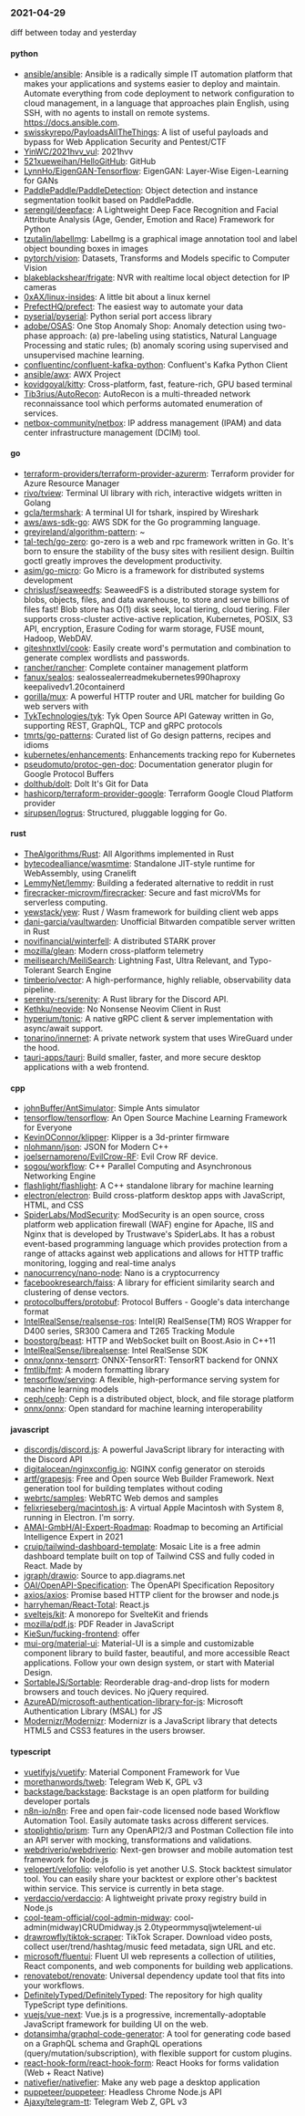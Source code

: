 ### 2021-04-29
diff between today and yesterday

#### python
* [ansible/ansible](https://github.com/ansible/ansible): Ansible is a radically simple IT automation platform that makes your applications and systems easier to deploy and maintain. Automate everything from code deployment to network configuration to cloud management, in a language that approaches plain English, using SSH, with no agents to install on remote systems. https://docs.ansible.com.
* [swisskyrepo/PayloadsAllTheThings](https://github.com/swisskyrepo/PayloadsAllTheThings): A list of useful payloads and bypass for Web Application Security and Pentest/CTF
* [YinWC/2021hvv_vul](https://github.com/YinWC/2021hvv_vul): 2021hvv
* [521xueweihan/HelloGitHub](https://github.com/521xueweihan/HelloGitHub):  GitHub 
* [LynnHo/EigenGAN-Tensorflow](https://github.com/LynnHo/EigenGAN-Tensorflow): EigenGAN: Layer-Wise Eigen-Learning for GANs
* [PaddlePaddle/PaddleDetection](https://github.com/PaddlePaddle/PaddleDetection): Object detection and instance segmentation toolkit based on PaddlePaddle.
* [serengil/deepface](https://github.com/serengil/deepface): A Lightweight Deep Face Recognition and Facial Attribute Analysis (Age, Gender, Emotion and Race) Framework for Python
* [tzutalin/labelImg](https://github.com/tzutalin/labelImg):  LabelImg is a graphical image annotation tool and label object bounding boxes in images
* [pytorch/vision](https://github.com/pytorch/vision): Datasets, Transforms and Models specific to Computer Vision
* [blakeblackshear/frigate](https://github.com/blakeblackshear/frigate): NVR with realtime local object detection for IP cameras
* [0xAX/linux-insides](https://github.com/0xAX/linux-insides): A little bit about a linux kernel
* [PrefectHQ/prefect](https://github.com/PrefectHQ/prefect): The easiest way to automate your data
* [pyserial/pyserial](https://github.com/pyserial/pyserial): Python serial port access library
* [adobe/OSAS](https://github.com/adobe/OSAS): One Stop Anomaly Shop: Anomaly detection using two-phase approach: (a) pre-labeling using statistics, Natural Language Processing and static rules; (b) anomaly scoring using supervised and unsupervised machine learning.
* [confluentinc/confluent-kafka-python](https://github.com/confluentinc/confluent-kafka-python): Confluent's Kafka Python Client
* [ansible/awx](https://github.com/ansible/awx): AWX Project
* [kovidgoyal/kitty](https://github.com/kovidgoyal/kitty): Cross-platform, fast, feature-rich, GPU based terminal
* [Tib3rius/AutoRecon](https://github.com/Tib3rius/AutoRecon): AutoRecon is a multi-threaded network reconnaissance tool which performs automated enumeration of services.
* [netbox-community/netbox](https://github.com/netbox-community/netbox): IP address management (IPAM) and data center infrastructure management (DCIM) tool.

#### go
* [terraform-providers/terraform-provider-azurerm](https://github.com/terraform-providers/terraform-provider-azurerm): Terraform provider for Azure Resource Manager
* [rivo/tview](https://github.com/rivo/tview): Terminal UI library with rich, interactive widgets written in Golang
* [gcla/termshark](https://github.com/gcla/termshark): A terminal UI for tshark, inspired by Wireshark
* [aws/aws-sdk-go](https://github.com/aws/aws-sdk-go): AWS SDK for the Go programming language.
* [greyireland/algorithm-pattern](https://github.com/greyireland/algorithm-pattern): ~
* [tal-tech/go-zero](https://github.com/tal-tech/go-zero): go-zero is a web and rpc framework written in Go. It's born to ensure the stability of the busy sites with resilient design. Builtin goctl greatly improves the development productivity.
* [asim/go-micro](https://github.com/asim/go-micro): Go Micro is a framework for distributed systems development
* [chrislusf/seaweedfs](https://github.com/chrislusf/seaweedfs): SeaweedFS is a distributed storage system for blobs, objects, files, and data warehouse, to store and serve billions of files fast! Blob store has O(1) disk seek, local tiering, cloud tiering. Filer supports cross-cluster active-active replication, Kubernetes, POSIX, S3 API, encryption, Erasure Coding for warm storage, FUSE mount, Hadoop, WebDAV.
* [giteshnxtlvl/cook](https://github.com/giteshnxtlvl/cook): Easily create word's permutation and combination to generate complex wordlists and passwords.
* [rancher/rancher](https://github.com/rancher/rancher): Complete container management platform
* [fanux/sealos](https://github.com/fanux/sealos): sealossealerreadmekubernetes990haproxy keepalivedv1.20containerd
* [gorilla/mux](https://github.com/gorilla/mux): A powerful HTTP router and URL matcher for building Go web servers with 
* [TykTechnologies/tyk](https://github.com/TykTechnologies/tyk): Tyk Open Source API Gateway written in Go, supporting REST, GraphQL, TCP and gRPC protocols
* [tmrts/go-patterns](https://github.com/tmrts/go-patterns): Curated list of Go design patterns, recipes and idioms
* [kubernetes/enhancements](https://github.com/kubernetes/enhancements): Enhancements tracking repo for Kubernetes
* [pseudomuto/protoc-gen-doc](https://github.com/pseudomuto/protoc-gen-doc): Documentation generator plugin for Google Protocol Buffers
* [dolthub/dolt](https://github.com/dolthub/dolt): Dolt  It's Git for Data
* [hashicorp/terraform-provider-google](https://github.com/hashicorp/terraform-provider-google): Terraform Google Cloud Platform provider
* [sirupsen/logrus](https://github.com/sirupsen/logrus): Structured, pluggable logging for Go.

#### rust
* [TheAlgorithms/Rust](https://github.com/TheAlgorithms/Rust): All Algorithms implemented in Rust
* [bytecodealliance/wasmtime](https://github.com/bytecodealliance/wasmtime): Standalone JIT-style runtime for WebAssembly, using Cranelift
* [LemmyNet/lemmy](https://github.com/LemmyNet/lemmy):  Building a federated alternative to reddit in rust
* [firecracker-microvm/firecracker](https://github.com/firecracker-microvm/firecracker): Secure and fast microVMs for serverless computing.
* [yewstack/yew](https://github.com/yewstack/yew): Rust / Wasm framework for building client web apps
* [dani-garcia/vaultwarden](https://github.com/dani-garcia/vaultwarden): Unofficial Bitwarden compatible server written in Rust
* [novifinancial/winterfell](https://github.com/novifinancial/winterfell): A distributed STARK prover
* [mozilla/glean](https://github.com/mozilla/glean): Modern cross-platform telemetry
* [meilisearch/MeiliSearch](https://github.com/meilisearch/MeiliSearch): Lightning Fast, Ultra Relevant, and Typo-Tolerant Search Engine
* [timberio/vector](https://github.com/timberio/vector): A high-performance, highly reliable, observability data pipeline.
* [serenity-rs/serenity](https://github.com/serenity-rs/serenity): A Rust library for the Discord API.
* [Kethku/neovide](https://github.com/Kethku/neovide): No Nonsense Neovim Client in Rust
* [hyperium/tonic](https://github.com/hyperium/tonic): A native gRPC client & server implementation with async/await support.
* [tonarino/innernet](https://github.com/tonarino/innernet): A private network system that uses WireGuard under the hood.
* [tauri-apps/tauri](https://github.com/tauri-apps/tauri): Build smaller, faster, and more secure desktop applications with a web frontend.

#### cpp
* [johnBuffer/AntSimulator](https://github.com/johnBuffer/AntSimulator): Simple Ants simulator
* [tensorflow/tensorflow](https://github.com/tensorflow/tensorflow): An Open Source Machine Learning Framework for Everyone
* [KevinOConnor/klipper](https://github.com/KevinOConnor/klipper): Klipper is a 3d-printer firmware
* [nlohmann/json](https://github.com/nlohmann/json): JSON for Modern C++
* [joelsernamoreno/EvilCrow-RF](https://github.com/joelsernamoreno/EvilCrow-RF): Evil Crow RF device.
* [sogou/workflow](https://github.com/sogou/workflow): C++ Parallel Computing and Asynchronous Networking Engine
* [flashlight/flashlight](https://github.com/flashlight/flashlight): A C++ standalone library for machine learning
* [electron/electron](https://github.com/electron/electron): Build cross-platform desktop apps with JavaScript, HTML, and CSS
* [SpiderLabs/ModSecurity](https://github.com/SpiderLabs/ModSecurity): ModSecurity is an open source, cross platform web application firewall (WAF) engine for Apache, IIS and Nginx that is developed by Trustwave's SpiderLabs. It has a robust event-based programming language which provides protection from a range of attacks against web applications and allows for HTTP traffic monitoring, logging and real-time analys
* [nanocurrency/nano-node](https://github.com/nanocurrency/nano-node): Nano is a cryptocurrency
* [facebookresearch/faiss](https://github.com/facebookresearch/faiss): A library for efficient similarity search and clustering of dense vectors.
* [protocolbuffers/protobuf](https://github.com/protocolbuffers/protobuf): Protocol Buffers - Google's data interchange format
* [IntelRealSense/realsense-ros](https://github.com/IntelRealSense/realsense-ros): Intel(R) RealSense(TM) ROS Wrapper for D400 series, SR300 Camera and T265 Tracking Module
* [boostorg/beast](https://github.com/boostorg/beast): HTTP and WebSocket built on Boost.Asio in C++11
* [IntelRealSense/librealsense](https://github.com/IntelRealSense/librealsense): Intel RealSense SDK
* [onnx/onnx-tensorrt](https://github.com/onnx/onnx-tensorrt): ONNX-TensorRT: TensorRT backend for ONNX
* [fmtlib/fmt](https://github.com/fmtlib/fmt): A modern formatting library
* [tensorflow/serving](https://github.com/tensorflow/serving): A flexible, high-performance serving system for machine learning models
* [ceph/ceph](https://github.com/ceph/ceph): Ceph is a distributed object, block, and file storage platform
* [onnx/onnx](https://github.com/onnx/onnx): Open standard for machine learning interoperability

#### javascript
* [discordjs/discord.js](https://github.com/discordjs/discord.js): A powerful JavaScript library for interacting with the Discord API
* [digitalocean/nginxconfig.io](https://github.com/digitalocean/nginxconfig.io):  NGINX config generator on steroids 
* [artf/grapesjs](https://github.com/artf/grapesjs): Free and Open source Web Builder Framework. Next generation tool for building templates without coding
* [webrtc/samples](https://github.com/webrtc/samples): WebRTC Web demos and samples
* [felixrieseberg/macintosh.js](https://github.com/felixrieseberg/macintosh.js):  A virtual Apple Macintosh with System 8, running in Electron. I'm sorry.
* [AMAI-GmbH/AI-Expert-Roadmap](https://github.com/AMAI-GmbH/AI-Expert-Roadmap): Roadmap to becoming an Artificial Intelligence Expert in 2021
* [cruip/tailwind-dashboard-template](https://github.com/cruip/tailwind-dashboard-template): Mosaic Lite is a free admin dashboard template built on top of Tailwind CSS and fully coded in React. Made by
* [jgraph/drawio](https://github.com/jgraph/drawio): Source to app.diagrams.net
* [OAI/OpenAPI-Specification](https://github.com/OAI/OpenAPI-Specification): The OpenAPI Specification Repository
* [axios/axios](https://github.com/axios/axios): Promise based HTTP client for the browser and node.js
* [harryheman/React-Total](https://github.com/harryheman/React-Total):    React.js        
* [sveltejs/kit](https://github.com/sveltejs/kit): A monorepo for SvelteKit and friends
* [mozilla/pdf.js](https://github.com/mozilla/pdf.js): PDF Reader in JavaScript
* [KieSun/fucking-frontend](https://github.com/KieSun/fucking-frontend):  offer
* [mui-org/material-ui](https://github.com/mui-org/material-ui): Material-UI is a simple and customizable component library to build faster, beautiful, and more accessible React applications. Follow your own design system, or start with Material Design.
* [SortableJS/Sortable](https://github.com/SortableJS/Sortable): Reorderable drag-and-drop lists for modern browsers and touch devices. No jQuery required.
* [AzureAD/microsoft-authentication-library-for-js](https://github.com/AzureAD/microsoft-authentication-library-for-js): Microsoft Authentication Library (MSAL) for JS
* [Modernizr/Modernizr](https://github.com/Modernizr/Modernizr): Modernizr is a JavaScript library that detects HTML5 and CSS3 features in the users browser.

#### typescript
* [vuetifyjs/vuetify](https://github.com/vuetifyjs/vuetify):  Material Component Framework for Vue
* [morethanwords/tweb](https://github.com/morethanwords/tweb): Telegram Web K, GPL v3
* [backstage/backstage](https://github.com/backstage/backstage): Backstage is an open platform for building developer portals
* [n8n-io/n8n](https://github.com/n8n-io/n8n): Free and open fair-code licensed node based Workflow Automation Tool. Easily automate tasks across different services.
* [stoplightio/prism](https://github.com/stoplightio/prism): Turn any OpenAPI2/3 and Postman Collection file into an API server with mocking, transformations and validations.
* [webdriverio/webdriverio](https://github.com/webdriverio/webdriverio): Next-gen browser and mobile automation test framework for Node.js
* [velopert/velofolio](https://github.com/velopert/velofolio): velofolio is yet another U.S. Stock backtest simulator tool. You can easily share your backtest or explore other's backtest within service. This service is currently in beta stage.
* [verdaccio/verdaccio](https://github.com/verdaccio/verdaccio): A lightweight private proxy registry build in Node.js
* [cool-team-official/cool-admin-midway](https://github.com/cool-team-official/cool-admin-midway): cool-admin(midway)CRUDmidway.js 2.0typeormmysqljwtelement-ui
* [drawrowfly/tiktok-scraper](https://github.com/drawrowfly/tiktok-scraper): TikTok Scraper. Download video posts, collect user/trend/hashtag/music feed metadata, sign URL and etc.
* [microsoft/fluentui](https://github.com/microsoft/fluentui): Fluent UI web represents a collection of utilities, React components, and web components for building web applications.
* [renovatebot/renovate](https://github.com/renovatebot/renovate): Universal dependency update tool that fits into your workflows.
* [DefinitelyTyped/DefinitelyTyped](https://github.com/DefinitelyTyped/DefinitelyTyped): The repository for high quality TypeScript type definitions.
* [vuejs/vue-next](https://github.com/vuejs/vue-next):  Vue.js is a progressive, incrementally-adoptable JavaScript framework for building UI on the web.
* [dotansimha/graphql-code-generator](https://github.com/dotansimha/graphql-code-generator): A tool for generating code based on a GraphQL schema and GraphQL operations (query/mutation/subscription), with flexible support for custom plugins.
* [react-hook-form/react-hook-form](https://github.com/react-hook-form/react-hook-form):  React Hooks for forms validation (Web + React Native)
* [nativefier/nativefier](https://github.com/nativefier/nativefier): Make any web page a desktop application
* [puppeteer/puppeteer](https://github.com/puppeteer/puppeteer): Headless Chrome Node.js API
* [Ajaxy/telegram-tt](https://github.com/Ajaxy/telegram-tt): Telegram Web Z, GPL v3
